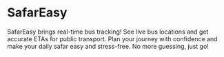 # SafarEasy
SafarEasy brings real-time bus tracking! See live bus locations and get accurate ETAs for public transport. Plan your journey with confidence and make your daily safar easy and stress-free. No more guessing, just go!

